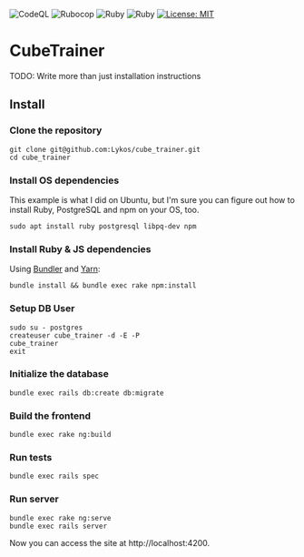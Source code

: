 ![CodeQL](https://github.com/Lykos/cube_trainer/workflows/CodeQL/badge.svg)
![Rubocop](https://github.com/Lykos/cube_trainer/workflows/Rubocop/badge.svg)
![Ruby](https://github.com/Lykos/cube_trainer/workflows/Ruby/badge.svg)
![Ruby](https://github.com/Lykos/cube_trainer/workflows/Typescript/badge.svg)
[![License: MIT](https://img.shields.io/badge/License-MIT-yellow.svg)](https://opensource.org/licenses/MIT)

# CubeTrainer
TODO: Write more than just installation instructions

## Install

### Clone the repository

```shell
git clone git@github.com:Lykos/cube_trainer.git
cd cube_trainer
```

### Install OS dependencies

This example is what I did on Ubuntu, but I'm sure you can figure out how to install
Ruby, PostgreSQL and npm on your OS, too.

```shell
sudo apt install ruby postgresql libpq-dev npm
```

### Install Ruby & JS dependencies

Using [Bundler](https://github.com/bundler/bundler) and [Yarn](https://github.com/yarnpkg/yarn):

```shell
bundle install && bundle exec rake npm:install
```

### Setup DB User

```shell
sudo su - postgres
createuser cube_trainer -d -E -P
cube_trainer
exit
```

### Initialize the database

```shell
bundle exec rails db:create db:migrate
```

### Build the frontend

```shell
bundle exec rake ng:build
```

### Run tests

```shell
bundle exec rails spec
```

### Run server

```shell
bundle exec rake ng:serve
bundle exec rails server
```

Now you can access the site at http://localhost:4200.
